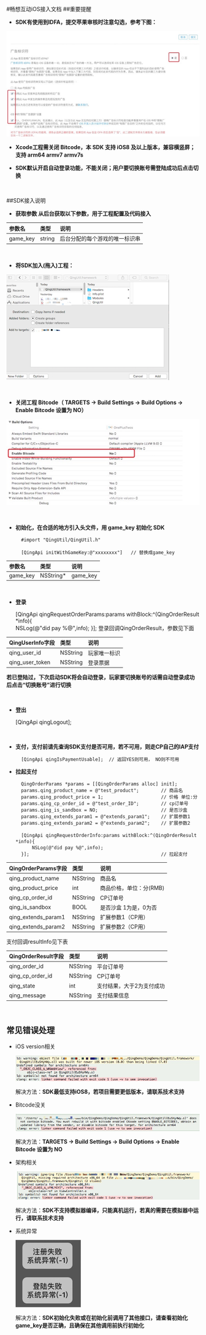 #畅想互动iOS接入文档
##重要提醒
* **SDK有使用到IDFA，提交苹果审核时注意勾选，参考下图：**

![](md/ReviewIDFA.jpeg)
* **Xcode工程需关闭 Bitcode，本 SDK 支持 iOS8 及以上版本，兼容横竖屏；支持 arm64 armv7 armv7s**
	
* **SDK默认开启自动登录功能，不能关闭；用户要切换账号需登陆成功后点击切换**

</br>

##SDK接入说明
* **获取参数
从后台获取以下参数，用于工程配置及代码接入**


参数名 | 类型 | 说明   
:------- |:------- | :-----------
game_key | string | 后台分配的每个游戏的唯一标识串


</br>

* **将SDK加入(拖入)工程：**

![](md/add.png)

</br>

* **关闭工程 Bitcode（ TARGETS -> Build Settings -> Build Options -> Enable Bitcode 设置为 NO）**

![](md/Bitcode.jpeg)
	

	
</br>

* **初始化，在合适的地方引入头文件，用 game_key 初始化 SDK**



		#import "QingUtil/QingUtil.h"

		[QingApi initWithGameKey:@"xxxxxxxx"]   // 替换成game_key
参数名 | 类型 | 说明   
:------- |:------- | :-----------
game_key | NSString* | game_key

		
			
</br>

* **登录**


    [QingApi qingRequestOrderParams:params withBlock:^(QingOrderResult *info){        
        	NSLog(@"did pay %@",info);
    	}];
登录回调QingOrderResult，参数见下面

QingUserInfo字段 | 类型 | 说明   
:------- |:------- | :-----------
qing\_user\_id | NSString | 玩家唯一标识
qing\_user\_token | NSString | 登录票据

**若已登陆过，下次启动SDK将会自动登录，玩家要切换账号的话需自动登录成功后点击“切换账号”进行切换**
	
</br>

* **登出**
 		
    [QingApi qingLogout];
			
</br>


* **支付，支付前请先查询SDK支付是否可用，若不可用，则走CP自己的IAP支付**


		[QingApi qingIsPaymentUsable];  // 返回YES则可用， NO则不可用
		
* **拉起支付**

		QingOrderParams *params = [[QingOrderParams alloc] init];
		params.qing_product_name = @"test_product";        // 商品名
		params.qing_product_price = 1;                     // 价格 单位:分
		params.qing_cp_order_id = @"test_order_ID";        // cp订单号
		params.qing_is_sandbox = NO;                       // 是否沙盒
		params.qing_extends_param1 = @"extends_param1";    // 扩展参数1
		params.qing_extends_param2 = @"extends_param2";    // 扩展参数2
		 
		[QingApi qingRequestOrderInfo:params withBlock:^(QingOrderResult *info){
			NSLog(@"did pay %@",info);
		}];                                                // 拉起支付
QingOrderParams字段 | 类型 | 说明   
:------- |:------- | :-----------
qing\_product\_name | NSString | 商品名
qing\_product\_price | int | 商品价格，单位：分(RMB)
qing\_cp\_order\_id | NSString | CP订单号
qing\_is\_sandbox | BOOL | 是否沙盒 1为是，0为否
qing\_extends\_param1 | NSString | 扩展参数1（CP用）
qing\_extends\_param2 | NSString | 扩展参数2（CP用）

支付回调resultInfo见下表	
	
QingOrderResult字段 | 类型 | 说明
:------- |:------- | :-----------
qing\_order\_id | NSString | 平台订单号
qing\_cp\_order\_id | NSString | CP订单号
qing\_state | int | 支付结果，大于2为支付成功
qing_message | NSString | 支付结果信息


	
</br>


## 常见错误处理

* iOS version相关

	![](md/error0.png)
	
	解决方法：**SDK最低支持iOS8，若项目需要更低版本，请联系技术支持**
* Bitcode没关

	![](md/error1.png)
	
	解决方法：**TARGETS -> Build Settings -> Build Options -> Enable Bitcode 设置为 NO**
	
* 架构相关

	![](md/error2.png)
	
	解决方法：**SDK不支持模拟器编译，只能真机运行，若真的需要在模拟器中运行，请联系技术支持**
	
* 系统异常

	![](md/error3.jpeg)

	解决方法：**SDK初始化失败或在初始化前调用了其他接口，请查看初始化game_key是否正确，且确保在其他调用前执行初始化**